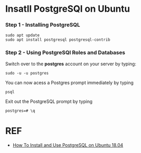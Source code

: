 # Insatll PostgreSQl on Ubuntu

### Step 1 - Installing PostgreSQL
```
sudo apt update
sudo apt install postgresql postgresql-contrib
```

### Step 2 - Using PostgreSQl Roles and Databases

Switch over to the **postgres** account on your server by typing:
```
sudo -u -u postgres
```
You can now acess a Postgres prompt immediately by typing
```
psql
```
Exit out the PostgreSQL prompt by typing
```
postgres=# \q
```

# REF
* [How To Install and Use PostgreSQL on Ubuntu 18.04](https://www.digitalocean.com/community/tutorials/how-to-install-and-use-postgresql-on-ubuntu-18-04)

